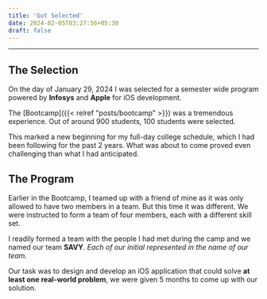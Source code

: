 ```yaml
---
title: 'Got Selected'
date: 2024-02-05T03:27:56+05:30
draft: false
---
```

---
## The Selection
On the day of January 29, 2024 I was selected for a semester wide program
powered by **Infosys** and **Apple** for iOS development.

The [Bootcamp]({{< relref "posts/bootcamp" >}}) was a tremendous experience.
Out of around 900 students, 100 students were selected.

This marked a new beginning for my full-day college schedule, which I had been
following for the past 2 years. What was about to come proved even challenging
than what I had anticipated.

## The Program
Earlier in the Bootcamp, I teamed up with a friend of mine as it was only
allowed to have two members in a team. But this time it was different. We were
instructed to form a team of four members, each with a different skill set.

I readily formed a team with the people I had met during the camp and we named
our team **SAVY**. _Each of our initial represented in the name of our team._

Our task was to design and develop an iOS application that could solve **at
least one real-world problem**, we were given 5 months to come up with our
solution.
